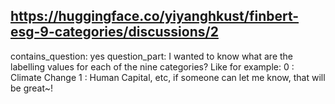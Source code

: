 ## https://huggingface.co/yiyanghkust/finbert-esg-9-categories/discussions/2

contains_question: yes
question_part: I wanted to know what are the labelling values for each of the nine categories? Like for example: 0 : Climate Change 1 : Human Capital, etc, if someone can let me know, that will be great~!